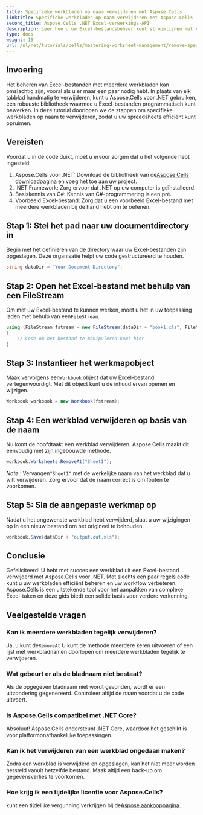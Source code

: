 ```yaml
---
title: Specifieke werkbladen op naam verwijderen met Aspose.Cells
linktitle: Specifieke werkbladen op naam verwijderen met Aspose.Cells
second_title: Aspose.Cells .NET Excel-verwerkings-API
description: Leer hoe u uw Excel-bestandsbeheer kunt stroomlijnen met Aspose.Cells voor .NET. Deze gids leidt u door de stappen om specifieke werkbladen op naam programmatisch te verwijderen, waardoor u tijd bespaart en uw spreadsheets georganiseerd houdt.
type: docs
weight: 15
url: /nl/net/tutorials/cells/mastering-worksheet-management/remove-specific-worksheets-by-name/
---
```

## Invoering

Het beheren van Excel-bestanden met meerdere werkbladen kan omslachtig zijn, vooral als u er maar een paar nodig hebt. In plaats van elk tabblad handmatig te verwijderen, kunt u Aspose.Cells voor .NET gebruiken, een robuuste bibliotheek waarmee u Excel-bestanden programmatisch kunt bewerken. In deze tutorial doorlopen we de stappen om specifieke werkbladen op naam te verwijderen, zodat u uw spreadsheets efficiënt kunt opruimen.

## Vereisten

Voordat u in de code duikt, moet u ervoor zorgen dat u het volgende hebt ingesteld:

1.  Aspose.Cells voor .NET: Download de bibliotheek van de[Aspose.Cells downloadpagina](https://releases.aspose.com/cells/net/) en voeg het toe aan uw project.
2. .NET Framework: Zorg ervoor dat .NET op uw computer is geïnstalleerd.
3. Basiskennis van C#: Kennis van C#-programmering is een pré.
4. Voorbeeld Excel-bestand: Zorg dat u een voorbeeld Excel-bestand met meerdere werkbladen bij de hand hebt om te oefenen.

## Stap 1: Stel het pad naar uw documentdirectory in

Begin met het definiëren van de directory waar uw Excel-bestanden zijn opgeslagen. Deze organisatie helpt uw code gestructureerd te houden.

```csharp
string dataDir = "Your Document Directory";
```

## Stap 2: Open het Excel-bestand met behulp van een FileStream

 Om met uw Excel-bestand te kunnen werken, moet u het in uw toepassing laden met behulp van een`FileStream`.

```csharp
using (FileStream fstream = new FileStream(dataDir + "book1.xls", FileMode.Open))
{
    // Code om het bestand te manipuleren komt hier
}
```

## Stap 3: Instantieer het werkmapobject

 Maak vervolgens een`Workbook` object dat uw Excel-bestand vertegenwoordigt. Met dit object kunt u de inhoud ervan openen en wijzigen.

```csharp
Workbook workbook = new Workbook(fstream);
```

## Stap 4: Een werkblad verwijderen op basis van de naam

Nu komt de hoofdtaak: een werkblad verwijderen. Aspose.Cells maakt dit eenvoudig met zijn ingebouwde methode.

```csharp
workbook.Worksheets.RemoveAt("Sheet1");
```

*Note* : Vervangen`"Sheet1"` met de werkelijke naam van het werkblad dat u wilt verwijderen. Zorg ervoor dat de naam correct is om fouten te voorkomen.

## Stap 5: Sla de aangepaste werkmap op

Nadat u het ongewenste werkblad hebt verwijderd, slaat u uw wijzigingen op in een nieuw bestand om het origineel te behouden.

```csharp
workbook.Save(dataDir + "output.out.xls");
```

## Conclusie

Gefeliciteerd! U hebt met succes een werkblad uit een Excel-bestand verwijderd met Aspose.Cells voor .NET. Met slechts een paar regels code kunt u uw werkbladen efficiënt beheren en uw workflow verbeteren. Aspose.Cells is een uitstekende tool voor het aanpakken van complexe Excel-taken en deze gids biedt een solide basis voor verdere verkenning.

## Veelgestelde vragen

### Kan ik meerdere werkbladen tegelijk verwijderen?

 Ja, u kunt de`RemoveAt` U kunt de methode meerdere keren uitvoeren of een lijst met werkbladnamen doorlopen om meerdere werkbladen tegelijk te verwijderen.

### Wat gebeurt er als de bladnaam niet bestaat?

Als de opgegeven bladnaam niet wordt gevonden, wordt er een uitzondering gegenereerd. Controleer altijd de naam voordat u de code uitvoert.

### Is Aspose.Cells compatibel met .NET Core?

Absoluut! Aspose.Cells ondersteunt .NET Core, waardoor het geschikt is voor platformonafhankelijke toepassingen.

### Kan ik het verwijderen van een werkblad ongedaan maken?

Zodra een werkblad is verwijderd en opgeslagen, kan het niet meer worden hersteld vanuit hetzelfde bestand. Maak altijd een back-up om gegevensverlies te voorkomen.

### Hoe krijg ik een tijdelijke licentie voor Aspose.Cells?

 kunt een tijdelijke vergunning verkrijgen bij de[Aspose aankooppagina](https://purchase.aspose.com/temporary-license/).